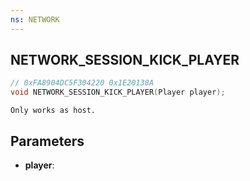 ```yaml
---
ns: NETWORK
---
```

## NETWORK_SESSION_KICK_PLAYER

```c
// 0xFA8904DC5F304220 0x1E20138A
void NETWORK_SESSION_KICK_PLAYER(Player player);
```

```
Only works as host.
```

## Parameters
* **player**: 

